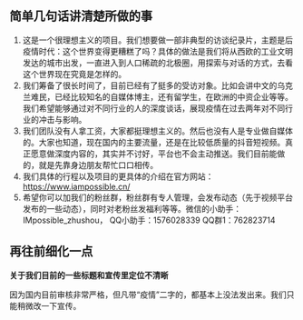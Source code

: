 ## 简单几句话讲清楚所做的事

1. 这是一个很理想主义的项目。我们想要做一部非典型的访谈纪录片，主题是后疫情时代：这个世界变得更糟糕了吗？具体的做法是我们将从西欧的工业文明发达的城市出发，一直进入到人口稀疏的北极圈，用探索与对话的方式，去看这个世界现在究竟是怎样的。
1. 我们筹备了很长时间了，目前已经有了挺多的受访对象。比如会讲中文的乌克兰难民，已经比较知名的自媒体博主，还有留学生，在欧洲的中资企业等等。我们希望能够通过对不同行业的人的深度谈话，展现疫情在过去两年对不同行业的冲击与影响。
1. 我们团队没有人拿工资，大家都挺理想主义的。然后也没有人是专业做自媒体的。大家也知道，现在国内的主要流量，还是在比较低质量的抖音短视频。真正愿意做深度内容的，其实并不讨好，平台也不会主动推送。我们目前能做的，就是先靠身边朋友帮忙口口相传。
1. 我们具体的行程以及项目的更具体的介绍在官方网站： https://www.iampossible.cn/
1. 希望你可以加我们的粉丝群，粉丝群有专人管理，会发布动态（先于视频平台发布的一些动态），同时对老粉丝发福利等等。微信的小助手： IMpossible_zhushou， QQ小助手：1576028339   QQ群1：762823714



## 再往前细化一点

**关于我们目前的一些标题和宣传里定位不清晰**

因为国内目前审核非常严格，但凡带“疫情”二字的，都基本上没法发出来。我们只能稍微改一下宣传。
